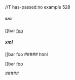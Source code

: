 //T has-passed:no
example 528
##### src
[[bar [foo]

[foo]: /url
##### xml
<?xml version="1.0" encoding="UTF-8"?>
<!DOCTYPE document SYSTEM "CommonMark.dtd">
<document xmlns="http://commonmark.org/xml/1.0">
  <paragraph>
    <text>[[bar </text>
    <link destination="/url" title="">
      <text>foo</text>
    </link>
  </paragraph>
</document>
##### html
<p>[[bar <a href="/url">foo</a></p>
#####
